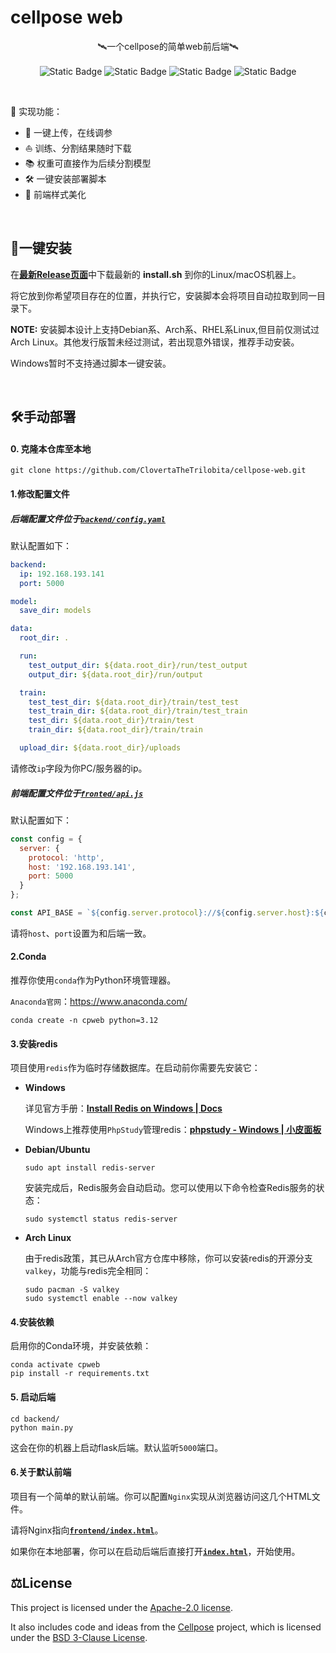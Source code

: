 # cellpose web

<p align="center">
  🛰️一个cellpose的简单web前后端🛰️<br><br>
  <img alt="Static Badge" src="https://img.shields.io/badge/Python-3.12-blue">
  <img alt="Static Badge" src="https://img.shields.io/badge/Redis-6.4.0-red">
  <img alt="Static Badge" src="https://img.shields.io/badge/JSDelivr-in_use-brown">
  <img alt="Static Badge" src="https://img.shields.io/badge/Flask-3.1.2-8ecae6">
</p>

<br>

🌈 实现功能：

- 🚀 一键上传，在线调参
- ⛵️ 训练、分割结果随时下载
- 📚 权重可直接作为后续分割模型
- 🛠️ 一键安装部署脚本
- 🎨 前端样式美化

<br>

## 🚀一键安装

在<b>[最新Release页面](https://github.com/ClovertaTheTrilobita/cellpose-web/releases/latest)</b>中下载最新的 <b>install.sh</b> 到你的Linux/macOS机器上。

将它放到你希望项目存在的位置，并执行它，安装脚本会将项目自动拉取到同一目录下。

**NOTE:** 安装脚本设计上支持Debian系、Arch系、RHEL系Linux,但目前仅测试过Arch Linux。其他发行版暂未经过测试，若出现意外错误，推荐手动安装。

Windows暂时不支持通过脚本一键安装。

<br>

## 🛠️手动部署

#### 0. 克隆本仓库至本地

```shell
git clone https://github.com/ClovertaTheTrilobita/cellpose-web.git
```

#### 1.修改配置文件

##### 后端配置文件位于[`backend/config.yaml`](backend/config.yaml)

默认配置如下：

```yaml
backend:
  ip: 192.168.193.141
  port: 5000

model:
  save_dir: models

data:
  root_dir: .

  run:
    test_output_dir: ${data.root_dir}/run/test_output
    output_dir: ${data.root_dir}/run/output

  train:
    test_test_dir: ${data.root_dir}/train/test_test
    test_train_dir: ${data.root_dir}/train/test_train
    test_dir: ${data.root_dir}/train/test
    train_dir: ${data.root_dir}/train/train

  upload_dir: ${data.root_dir}/uploads
```

请修改`ip`字段为你PC/服务器的ip。

##### 前端配置文件位于[`fronted/api.js`](frontend/api.js)

默认配置如下：

```javascript
const config = {
  server: {
    protocol: 'http',
    host: '192.168.193.141',
    port: 5000
  }
};

const API_BASE = `${config.server.protocol}://${config.server.host}:${config.server.port}/`;
```

请将`host`、`port`设置为和后端一致。

#### 2.Conda

推荐你使用`conda`作为Python环境管理器。

`Anaconda官网`：https://www.anaconda.com/

```shell
conda create -n cpweb python=3.12
```

#### 3.安装redis

项目使用`redis`作为临时存储数据库。在启动前你需要先安装它：

- **Windows**

  详见官方手册：<b>[Install Redis on Windows | Docs](https://redis.io/docs/latest/operate/oss_and_stack/install/archive/install-redis/install-redis-on-windows/)</b>

  Windows上推荐使用`PhpStudy`管理redis：<b>[phpstudy - Windows | 小皮面板](https://www.xp.cn/phpstudy)</b>

- **Debian/Ubuntu**

  ```shell
  sudo apt install redis-server
  ```

  安装完成后，Redis服务会自动启动。您可以使用以下命令检查Redis服务的状态：

  ```shell
  sudo systemctl status redis-server
  ```

- **Arch Linux**

  由于redis政策，其已从Arch官方仓库中移除，你可以安装redis的开源分支`valkey`，功能与redis完全相同：

  ```shell
  sudo pacman -S valkey
  sudo systemctl enable --now valkey
  ```

#### 4.安装依赖

启用你的Conda环境，并安装依赖：

```shell
conda activate cpweb
pip install -r requirements.txt
```

#### 5. 启动后端

```shell
cd backend/
python main.py
```

这会在你的机器上启动flask后端。默认监听`5000`端口。

#### 6.关于默认前端

项目有一个简单的默认前端。你可以配置`Nginx`实现从浏览器访问这几个HTML文件。

请将Nginx指向<b>[`frontend/index.html`](frontend/index.html)</b>。

如果你在本地部署，你可以在启动后端后直接打开<b>[`index.html`](frontend/index.html)</b>，开始使用。

## ⚖️License

This project is licensed under the [Apache-2.0 license](LICENSE).

It also includes code and ideas from the [Cellpose](https://github.com/mouseland/cellpose) project,
which is licensed under the [BSD 3-Clause License](LICENSES/BSD-3-Clause-cellpose.txt).
